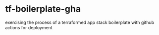 # tf-boilerplate-gha
exercising the process of a terraformed app stack boilerplate with github actions for deployment
